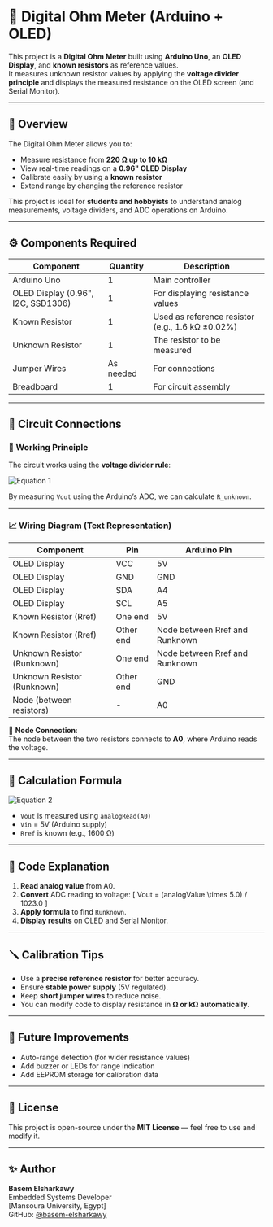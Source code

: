 # 🔌 Digital Ohm Meter (Arduino + OLED)

This project is a **Digital Ohm Meter** built using **Arduino Uno**, an **OLED Display**, and **known resistors** as reference values.  
It measures unknown resistor values by applying the **voltage divider principle** and displays the measured resistance on the OLED screen (and Serial Monitor).

---

## 📸 Overview

The Digital Ohm Meter allows you to:
- Measure resistance from **220 Ω up to 10 kΩ**
- View real-time readings on a **0.96" OLED Display**
- Calibrate easily by using a **known resistor**
- Extend range by changing the reference resistor

This project is ideal for **students and hobbyists** to understand analog measurements, voltage dividers, and ADC operations on Arduino.

---

## ⚙️ Components Required

| Component | Quantity | Description |
|------------|-----------|-------------|
| Arduino Uno | 1 | Main controller |
| OLED Display (0.96", I2C, SSD1306) | 1 | For displaying resistance values |
| Known Resistor | 1 | Used as reference resistor (e.g., 1.6 kΩ ±0.02%) |
| Unknown Resistor | 1 | The resistor to be measured |
| Jumper Wires | As needed | For connections |
| Breadboard | 1 | For circuit assembly |

---

## 🔌 Circuit Connections

### 🧠 Working Principle
The circuit works using the **voltage divider rule**:

![Equation 1](https://latex.codecogs.com/png.image?\dpi{120}\bg{transparent}\color{white}V_{out}=V_{in}\times\frac{R_{unknown}}{R_{ref}+R_{unknown}})


By measuring `Vout` using the Arduino’s ADC, we can calculate `R_unknown`.

---

### 📈 Wiring Diagram (Text Representation)

| Component | Pin | Arduino Pin |
|------------|-----|-------------|
| OLED Display | VCC | 5V |
| OLED Display | GND | GND |
| OLED Display | SDA | A4 |
| OLED Display | SCL | A5 |
| Known Resistor (Rref) | One end | 5V |
| Known Resistor (Rref) | Other end | Node between Rref and Runknown |
| Unknown Resistor (Runknown) | One end | Node between Rref and Runknown |
| Unknown Resistor (Runknown) | Other end | GND |
| Node (between resistors) | - | A0 |

📘 **Node Connection**:  
The node between the two resistors connects to **A0**, where Arduino reads the voltage.

---

## 🧮 Calculation Formula

![Equation 2](https://latex.codecogs.com/png.image?\dpi{120}\bg{transparent}\color{white}R_{unknown}=R_{ref}\times\left(\frac{V_{out}}{V_{in}-V_{out}}\right))

- `Vout` is measured using `analogRead(A0)`
- `Vin` = 5V (Arduino supply)
- `Rref` is known (e.g., 1600 Ω)

---

## 🧠 Code Explanation

1. **Read analog value** from A0.
2. **Convert** ADC reading to voltage:
   \[
   Vout = (analogValue \times 5.0) / 1023.0
   \]
3. **Apply formula** to find `Runknown`.
4. **Display results** on OLED and Serial Monitor.

---

## 🪛 Calibration Tips

- Use a **precise reference resistor** for better accuracy.
- Ensure **stable power supply** (5V regulated).
- Keep **short jumper wires** to reduce noise.
- You can modify code to display resistance in **Ω or kΩ automatically**.

---

## 🧰 Future Improvements

- Auto-range detection (for wider resistance values)
- Add buzzer or LEDs for range indication
- Add EEPROM storage for calibration data

---

## 📜 License

This project is open-source under the **MIT License** — feel free to use and modify it.

---

## ✨ Author

**Basem Elsharkawy**  
Embedded Systems Developer  
[Mansoura University, Egypt]  
GitHub: [@basem-elsharkawy](https://github.com/basem-elsharkawy)
